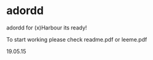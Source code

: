# adordd
adordd for (x)Harbour its ready! 

To start working please check readme.pdf or leeme.pdf

19.05.15



